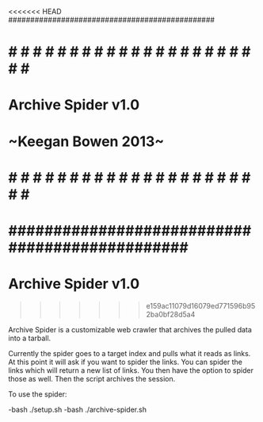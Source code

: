<<<<<<< HEAD
###############################################
# # # # # # # # # # # # # # # # # # # # # # # #
#                                             #
#             Archive Spider v1.0             #
#             ~Keegan Bowen 2013~             #
#                                             #
# # # # # # # # # # # # # # # # # # # # # # # #
###############################################
=======
# Archive Spider v1.0 
>>>>>>> e159ac11079d16079ed771596b952ba0bf28d5a4

Archive Spider is a customizable web crawler that
archives the pulled data into a tarball.

Currently the spider goes to a target index and
pulls what it reads as links. At this point it
will ask if you want to spider the links. You can
spider the links which will return a new list of links.
You then have the option to spider those as well. 
Then the script archives the session.

To use the spider:

-bash ./setup.sh
-bash ./archive-spider.sh

